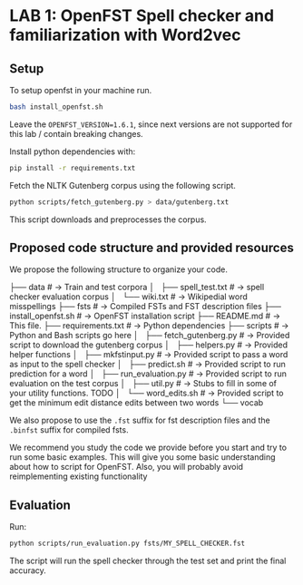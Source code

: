 # LAB 1: OpenFST Spell checker and familiarization with Word2vec

## Setup

To setup openfst in your machine run.

```bash
bash install_openfst.sh
```

Leave the `OPENFST_VERSION=1.6.1`, since next versions are not supported for this lab / contain breaking changes.

Install python dependencies with:

```bash
pip install -r requirements.txt
```

Fetch the NLTK Gutenberg corpus using the following script.

```bash
python scripts/fetch_gutenberg.py > data/gutenberg.txt
```
This script downloads and preprocesses the corpus.

## Proposed code structure and provided resources

We propose the following structure to organize your code.

├── data                     # -> Train and test corpora
│   ├── spell\_test.txt      # -> spell checker evaluation corpus
│   └── wiki.txt             # -> Wikipedial word misspellings
├── fsts                     # -> Compiled FSTs and FST description files
├── install\_openfst.sh      # -> OpenFST installation script
├── README.md                # -> This file.
├── requirements.txt         # -> Python dependencies
├── scripts                  # -> Python and Bash scripts go here
│   ├── fetch\_gutenberg.py  # -> Provided script to download the gutenberg corpus
│   ├── helpers.py           # -> Provided helper functions
│   ├── mkfstinput.py        # -> Provided script to pass a word as input to the spell checker
│   ├── predict.sh           # -> Provided script to run prediction for a word
│   ├── run\_evaluation.py   # -> Provided script to run evaluation on the test corpus
│   ├── util.py              # -> Stubs to fill in some of your utility functions. TODO
│   └── word\_edits.sh       # -> Provided script to get the minimum edit distance edits between two words
└── vocab

We also propose to use the `.fst` suffix for fst description files and the `.binfst` suffix for compiled fsts.

We recommend you study the code we provide before you start and try to run some basic examples.
This will give you some basic understanding about how to script for OpenFST.
Also, you will probably avoid reimplementing existing functionality


## Evaluation

Run:

```bash
python scripts/run_evaluation.py fsts/MY_SPELL_CHECKER.fst
```

The script will run the spell checker through the test set and print the final accuracy.
